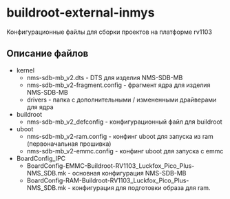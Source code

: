 # buildroot-external-inmys
Конфигурационные файлы для сборки проектов на платформе rv1103 

## Описание файлов
* kernel
    * nms-sdb-mb_v2.dts - DTS для изделия NMS-SDB-MB
    * nms-sdb-mb_v2-fragment.config - фрагмент ядра для изделия NMS-SDB-MB
    * drivers - папка с дополнительными / измененными драйверами для ядра
* buildroot
    * nms-sdb-mb_v2_defconfig - конфигурационный файл для buildroot
* uboot
    * nms-sdb-mb_v2-ram.config - конфинг uboot для запуска из ram (первоначальная прошивка)
    * nms-sdb-mb_v2-emmc.config - конфинг uboot для запуска с emmc
* BoardConfig_IPC
    * BoardConfig-EMMC-Buildroot-RV1103_Luckfox_Pico_Plus-NMS_SDB.mk - основная конфигурация NMS-SDB-MB
    * BoardConfig-RAM-Buildroot-RV1103_Luckfox_Pico_Plus-NMS_SDB.mk - конфигурация для подготовки образа для ram.

